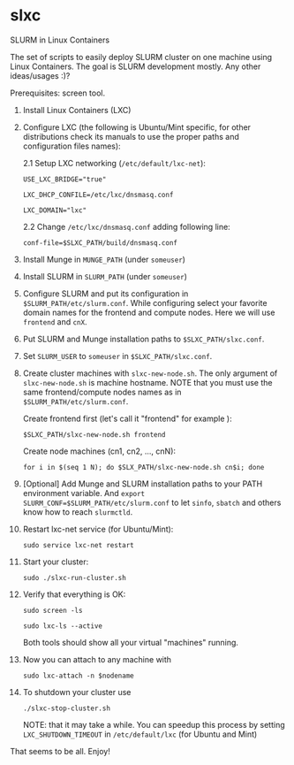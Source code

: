 slxc
====

SLURM in Linux Containers

The set of scripts to easily deploy SLURM cluster on one machine using Linux Containers.
The goal is SLURM development mostly. Any other ideas/usages :)?

Prerequisites: screen tool.

1. Install Linux Containers (LXC)

2. Configure LXC (the following is Ubuntu/Mint specific, for other distributions check its manuals to use the proper paths and configuration files names):

    2.1 Setup LXC networking (`/etc/default/lxc-net`): 

    `USE_LXC_BRIDGE="true"`

    `LXC_DHCP_CONFILE=/etc/lxc/dnsmasq.conf`

    `LXC_DOMAIN="lxc"`

    2.2 Change `/etc/lxc/dnsmasq.conf` adding following line:

    `conf-file=$SLXC_PATH/build/dnsmasq.conf`

3. Install Munge in `MUNGE_PATH` (under `someuser`)

4. Install SLURM in `SLURM_PATH` (under `someuser`)

5. Configure SLURM and put its configuration in `$SLURM_PATH/etc/slurm.conf`. While configuring select your favorite domain names for the frontend and compute nodes. Here we will use `frontend` and `cnX`.

6. Put SLURM and Munge installation paths to `$SLXC_PATH/slxc.conf`.

7. Set `SLURM_USER` to `someuser` in `$SLXC_PATH/slxc.conf`.

8. Create cluster machines with `slxc-new-node.sh`. The only argument of `slxc-new-node.sh` is machine hostname. NOTE that you must use the same frontend/compute nodes names as in `$SLURM_PATH/etc/slurm.conf`.
    
    Create frontend first (let's call it "frontend" for example ):
    
    `$SLXC_PATH/slxc-new-node.sh frontend`
    
    Create node machines (cn1, cn2, ..., cnN):
    
    `for i in $(seq 1 N); do $SLX_PATH/slxc-new-node.sh cn$i; done`

9. [Optional] Add Munge and SLURM installation paths to your PATH environment variable.
    And `export SLURM_CONF=$SLURM_PATH/etc/slurm.conf` to let `sinfo`, `sbatch`
    and others know how to reach `slurmctld`.

10. Restart lxc-net service (for Ubuntu/Mint):

    `sudo service lxc-net restart`

11. Start your cluster:
    
    `sudo ./slxc-run-cluster.sh`

12. Verify that everything is OK:
    
    `sudo screen -ls`
    
    `sudo lxc-ls --active`
    
    Both tools should show all your virtual "machines" running.

13. Now you can attach to any machine with
    
    `sudo lxc-attach -n $nodename`

14. To shutdown your cluster use

    `./slxc-stop-cluster.sh`
    
    NOTE: that it may take a while. You can speedup this process by setting
`LXC_SHUTDOWN_TIMEOUT` in `/etc/default/lxc` (for Ubuntu and Mint)

That seems to be all. Enjoy!
